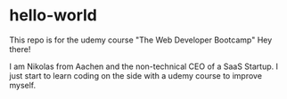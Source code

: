 # hello-world
This repo is for the udemy course "The Web Developer Bootcamp"
Hey there!

I am Nikolas from Aachen and the non-technical CEO of a SaaS Startup.
I just start to learn coding on the side with a udemy course to improve myself.
